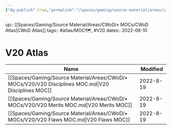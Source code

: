 ```yaml
---
{"dg-publish":true,"permalink":"/spaces/gaming/source-material/areas/c-wo-d/mo-cs/v20/v20-atlas/","dgHomeLink":true,"dgPassFrontmatter":true}
---
```


up:: [[Spaces/Gaming/Source Material/Areas/CWoD/• MOCs/CWoD Atlas|CWoD Atlas]]
tags:: #atlas/MOC🗺, #V20 
dates:: 2022-08-10

# V20 Atlas

| Name                                                                                                | Modified  |
| --------------------------------------------------------------------------------------------------- | --------- |
| [[Spaces/Gaming/Source Material/Areas/CWoD/• MOCs/V20/V20 Disciplines MOC.md\|V20 Disciplines MOC]] | 2022-8-19 |
| [[Spaces/Gaming/Source Material/Areas/CWoD/• MOCs/V20/V20 Merits MOC.md\|V20 Merits MOC]]           | 2022-8-19 |
| [[Spaces/Gaming/Source Material/Areas/CWoD/• MOCs/V20/V20 Flaws MOC.md\|V20 Flaws MOC]]             | 2022-8-19 |
